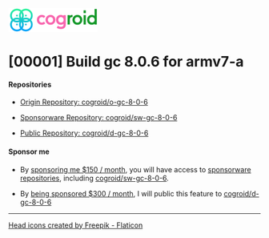 [![cogroid.com](https://github.com/cogroid/resources/raw/main/images/banner/cogroid-48.png)](https://cogroid.com)

# [00001] Build gc 8.0.6 for armv7-a

#### Repositories

* [Origin Repository: cogroid/o-gc-8-0-6](https://github.com/cogroid/o-gc-8-0-6)

* [Sponsorware Repository: cogroid/sw-gc-8-0-6](https://github.com/cogroid/sw-gc-8-0-6)

* [Public Repository: cogroid/d-gc-8-0-6](https://github.com/cogroid/d-gc-8-0-6)

#### Sponsor me

* By [sponsoring me $150 / month](https://github.com/sponsors/cogroid), you will have access to [sponsorware repositories](https://github.com/cogroid/l-sponsorware), including [cogroid/sw-gc-8-0-6](https://github.com/cogroid/sw-gc-8-0-6).

* By [being sponsored $300 / month](https://github.com/sponsors/cogroid), I will public this feature to [cogroid/d-gc-8-0-6](https://github.com/cogroid/d-gc-8-0-6)

---
[Head icons created by Freepik - Flaticon](https://www.flaticon.com/free-icons/head)
